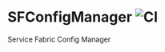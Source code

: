 # SFConfigManager ![CI](https://github.com/DavideCanton/SFConfigManager/workflows/CI/badge.svg)

Service Fabric Config Manager
